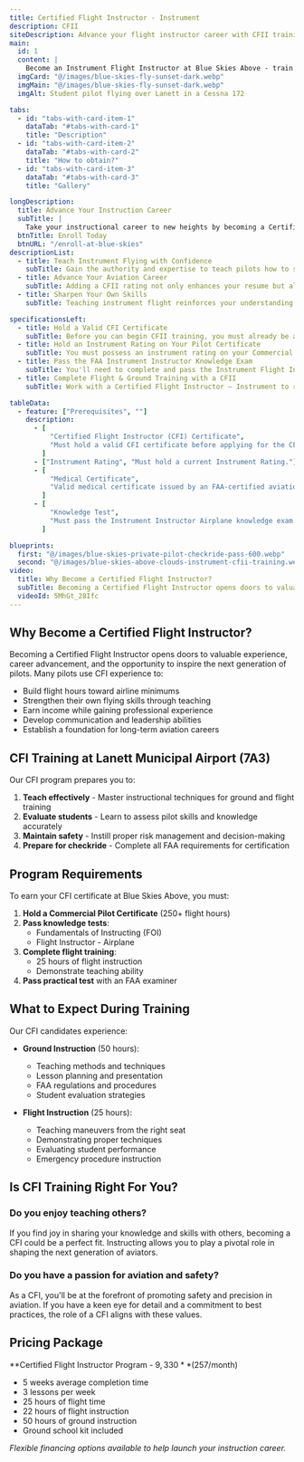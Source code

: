 ```yaml
---
title: Certified Flight Instructor - Instrument
description: CFII
siteDescription: Advance your flight instructor career with CFII training at Blue Skies Above. Teach instrument flying, build expertise, and help pilots master IFR skills. Enroll now in Lanett, Alabama.
main:
  id: 1
  content: |
    Become an Instrument Flight Instructor at Blue Skies Above - train the next generation of instrument-rated pilots in Lanett, Alabama.
  imgCard: "@/images/blue-skies-fly-sunset-dark.webp"
  imgMain: "@/images/blue-skies-fly-sunset-dark.webp"
  imgAlt: Student pilot flying over Lanett in a Cessna 172

tabs:
  - id: "tabs-with-card-item-1"
    dataTab: "#tabs-with-card-1"
    title: "Description"
  - id: "tabs-with-card-item-2"
    dataTab: "#tabs-with-card-2"
    title: "How to obtain?"
  - id: "tabs-with-card-item-3"
    dataTab: "#tabs-with-card-3"
    title: "Gallery"

longDescription:
  title: Advance Your Instruction Career
  subTitle: |
    Take your instructional career to new heights by becoming a Certified Flight Instructor – Instrument (CFII). This advanced rating empowers you to teach instrument flying, helping pilots master flight in low visibility and high workload environments. At Blue Skies Above, our CFII program at Lanett Municipal Airport (7A3) is built for passionate instructors who want to deepen their knowledge, sharpen their skills, and guide others to become safe, competent IFR pilots. Whether you're growing your career or looking to make a lasting impact in aviation, this is your next step. Enroll today and start your CFII journey with Blue Skies Above.
  btnTitle: Enroll Today
  btnURL: "/enroll-at-blue-skies"
descriptionList:
  - title: Teach Instrument Flying with Confidence
    subTitle: Gain the authority and expertise to teach pilots how to safely operate in IFR conditions, helping them develop advanced navigation and decision-making skills.
  - title: Advance Your Aviation Career
    subTitle: Adding a CFII rating not only enhances your resume but also makes you more versatile and valuable as a flight instructor, opening doors at flight schools and in professional aviation training.
  - title: Sharpen Your Own Skills
    subTitle: Teaching instrument flight reinforces your understanding of complex procedures, strengthens your own IFR flying, and keeps you sharp in the cockpit.

specificationsLeft:
  - title: Hold a Valid CFI Certificate
    subTitle: Before you can begin CFII training, you must already be a Certified Flight Instructor (CFI). This foundational certification ensures you have the necessary instructional background and flight experience to effectively teach others.
  - title: Hold an Instrument Rating on Your Pilot Certificate
    subTitle: You must possess an instrument rating on your Commercial or Airline Transport Pilot (ATP) certificate. This proves that you are qualified to fly in instrument meteorological conditions (IMC) and understand the procedures you'll be teaching.
  - title: Pass the FAA Instrument Instructor Knowledge Exam
    subTitle: You'll need to complete and pass the Instrument Flight Instructor (FII) written test. This exam covers in-depth topics such as IFR regulations, instrument approach procedures, airspace structure, and teaching methodologies specific to instrument flight.
  - title: Complete Flight & Ground Training with a CFII
    subTitle: Work with a Certified Flight Instructor – Instrument to receive the training required to teach instrument students. You’ll focus on instructional techniques, safety protocols, instrument maneuvers, and checkride prep. Once you're ready, your instructor will provide a logbook endorsement that qualifies you for the FAA checkride with a Designated Pilot Examiner (DPE).

tableData:
  - feature: ["Prerequisites", ""]
    description:
      - [
          "Certified Flight Instructor (CFI) Certificate",
          "Must hold a valid CFI certificate before applying for the CFII rating.",
        ]
      - ["Instrument Rating", "Must hold a current Instrument Rating."]
      - [
          "Medical Certificate",
          "Valid medical certificate issued by an FAA-certified aviation medical examiner.",
        ]
      - [
          "Knowledge Test",
          "Must pass the Instrument Instructor Airplane knowledge exam.",
        ]

blueprints:
  first: "@/images/blue-skies-private-pilot-checkride-pass-600.webp"
  second: "@/images/blue-skies-above-clouds-instrument-cfii-training.webp"
video:
  title: Why Become a Certified Flight Instructor?
  subTitle: Becoming a Certified Flight Instructor opens doors to valuable experience, career advancement, and the opportunity to inspire the next generation of pilots. It strengthens your skills, builds flight hours, and positions you for success in the aviation industry.
  videoId: 5MhGt_28Ifc
---
```


## Why Become a Certified Flight Instructor?

Becoming a Certified Flight Instructor opens doors to valuable experience, career advancement, and the opportunity to inspire the next generation of pilots. Many pilots use CFI experience to:

- Build flight hours toward airline minimums
- Strengthen their own flying skills through teaching
- Earn income while gaining professional experience
- Develop communication and leadership abilities
- Establish a foundation for long-term aviation careers

## CFI Training at Lanett Municipal Airport (7A3)

Our CFI program prepares you to:

1. **Teach effectively** - Master instructional techniques for ground and flight training
2. **Evaluate students** - Learn to assess pilot skills and knowledge accurately
3. **Maintain safety** - Instill proper risk management and decision-making
4. **Prepare for checkride** - Complete all FAA requirements for certification

## Program Requirements

To earn your CFI certificate at Blue Skies Above, you must:

1. **Hold a Commercial Pilot Certificate** (250+ flight hours)
2. **Pass knowledge tests**:
   - Fundamentals of Instructing (FOI)
   - Flight Instructor - Airplane
3. **Complete flight training**:
   - 25 hours of flight instruction
   - Demonstrate teaching ability
4. **Pass practical test** with an FAA examiner

## What to Expect During Training

Our CFI candidates experience:

- **Ground Instruction** (50 hours):

  - Teaching methods and techniques
  - Lesson planning and presentation
  - FAA regulations and procedures
  - Student evaluation strategies

- **Flight Instruction** (25 hours):
  - Teaching maneuvers from the right seat
  - Demonstrating proper techniques
  - Evaluating student performance
  - Emergency procedure instruction

## Is CFI Training Right For You?

### Do you enjoy teaching others?

If you find joy in sharing your knowledge and skills with others, becoming a CFI could be a perfect fit. Instructing allows you to play a pivotal role in shaping the next generation of aviators.

### Do you have a passion for aviation and safety?

As a CFI, you'll be at the forefront of promoting safety and precision in aviation. If you have a keen eye for detail and a commitment to best practices, the role of a CFI aligns with these values.

## Pricing Package

**Certified Flight Instructor Program - $9,330** ($257/month)

- 5 weeks average completion time
- 3 lessons per week
- 25 hours of flight time
- 22 hours of flight instruction
- 50 hours of ground instruction
- Ground school kit included

_Flexible financing options available to help launch your instruction career._

